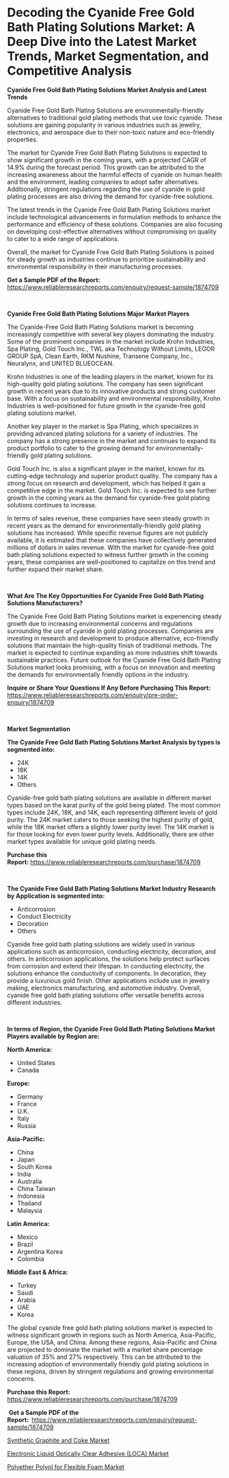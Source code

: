 <p><h1>Decoding the Cyanide Free Gold Bath Plating Solutions Market: A Deep Dive into the Latest Market Trends, Market Segmentation, and Competitive Analysis</h1></p><p><strong>Cyanide Free Gold Bath Plating Solutions Market Analysis and Latest Trends</strong></p>
<p><p>Cyanide Free Gold Bath Plating Solutions are environmentally-friendly alternatives to traditional gold plating methods that use toxic cyanide. These solutions are gaining popularity in various industries such as jewelry, electronics, and aerospace due to their non-toxic nature and eco-friendly properties. </p><p>The market for Cyanide Free Gold Bath Plating Solutions is expected to show significant growth in the coming years, with a projected CAGR of 14.9% during the forecast period. This growth can be attributed to the increasing awareness about the harmful effects of cyanide on human health and the environment, leading companies to adopt safer alternatives. Additionally, stringent regulations regarding the use of cyanide in gold plating processes are also driving the demand for cyanide-free solutions.</p><p>The latest trends in the Cyanide Free Gold Bath Plating Solutions market include technological advancements in formulation methods to enhance the performance and efficiency of these solutions. Companies are also focusing on developing cost-effective alternatives without compromising on quality to cater to a wide range of applications.</p><p>Overall, the market for Cyanide Free Gold Bath Plating Solutions is poised for steady growth as industries continue to prioritize sustainability and environmental responsibility in their manufacturing processes.</p></p>
<p><strong>Get a Sample PDF of the Report:&nbsp;</strong> <a href="https://www.reliableresearchreports.com/enquiry/request-sample/1874709">https://www.reliableresearchreports.com/enquiry/request-sample/1874709</a></p>
<p>&nbsp;</p>
<p><strong>Cyanide Free Gold Bath Plating Solutions Major Market Players</strong></p>
<p><p>The Cyanide-Free Gold Bath Plating Solutions market is becoming increasingly competitive with several key players dominating the industry. Some of the prominent companies in the market include Krohn Industries, Spa Plating, Gold Touch Inc., TWL aka Technology Without Limits, LEGOR GROUP SpA, Clean Earth, RKM Nushine, Transene Company, Inc., Neuralynx, and UNITED BLUEOCEAN.</p><p>Krohn Industries is one of the leading players in the market, known for its high-quality gold plating solutions. The company has seen significant growth in recent years due to its innovative products and strong customer base. With a focus on sustainability and environmental responsibility, Krohn Industries is well-positioned for future growth in the cyanide-free gold plating solutions market.</p><p>Another key player in the market is Spa Plating, which specializes in providing advanced plating solutions for a variety of industries. The company has a strong presence in the market and continues to expand its product portfolio to cater to the growing demand for environmentally-friendly gold plating solutions.</p><p>Gold Touch Inc. is also a significant player in the market, known for its cutting-edge technology and superior product quality. The company has a strong focus on research and development, which has helped it gain a competitive edge in the market. Gold Touch Inc. is expected to see further growth in the coming years as the demand for cyanide-free gold plating solutions continues to increase.</p><p>In terms of sales revenue, these companies have seen steady growth in recent years as the demand for environmentally-friendly gold plating solutions has increased. While specific revenue figures are not publicly available, it is estimated that these companies have collectively generated millions of dollars in sales revenue. With the market for cyanide-free gold bath plating solutions expected to witness further growth in the coming years, these companies are well-positioned to capitalize on this trend and further expand their market share.</p></p>
<p>&nbsp;</p>
<p><strong>What Are The Key Opportunities For Cyanide Free Gold Bath Plating Solutions Manufacturers?</strong></p>
<p><p>The Cyanide Free Gold Bath Plating Solutions market is experiencing steady growth due to increasing environmental concerns and regulations surrounding the use of cyanide in gold plating processes. Companies are investing in research and development to produce alternative, eco-friendly solutions that maintain the high-quality finish of traditional methods. The market is expected to continue expanding as more industries shift towards sustainable practices. Future outlook for the Cyanide Free Gold Bath Plating Solutions market looks promising, with a focus on innovation and meeting the demands for environmentally friendly options in the industry.</p></p>
<p><strong>Inquire or Share Your Questions If Any Before Purchasing This Report:</strong> <a href="https://www.reliableresearchreports.com/enquiry/pre-order-enquiry/1874709">https://www.reliableresearchreports.com/enquiry/pre-order-enquiry/1874709</a></p>
<p>&nbsp;</p>
<p><strong>Market Segmentation</strong></p>
<p><strong>The Cyanide Free Gold Bath Plating Solutions Market Analysis by types is segmented into:</strong></p>
<p><ul><li>24K</li><li>18K</li><li>14K</li><li>Others</li></ul></p>
<p><p>Cyanide-free gold bath plating solutions are available in different market types based on the karat purity of the gold being plated. The most common types include 24K, 18K, and 14K, each representing different levels of gold purity. The 24K market caters to those seeking the highest purity of gold, while the 18K market offers a slightly lower purity level. The 14K market is for those looking for even lower purity levels. Additionally, there are other market types available for unique gold plating needs.</p></p>
<p><strong>Purchase this Report:&nbsp;</strong><a href="https://www.reliableresearchreports.com/purchase/1874709">https://www.reliableresearchreports.com/purchase/1874709</a></p>
<p>&nbsp;</p>
<p><strong>The Cyanide Free Gold Bath Plating Solutions Market Industry Research by Application is segmented into:</strong></p>
<p><ul><li>Anticorrosion</li><li>Conduct Electricity</li><li>Decoration</li><li>Others</li></ul></p>
<p><p>Cyanide free gold bath plating solutions are widely used in various applications such as anticorrosion, conducting electricity, decoration, and others. In anticorrosion applications, the solutions help protect surfaces from corrosion and extend their lifespan. In conducting electricity, the solutions enhance the conductivity of components. In decoration, they provide a luxurious gold finish. Other applications include use in jewelry making, electronics manufacturing, and automotive industry. Overall, cyanide free gold bath plating solutions offer versatile benefits across different industries.</p></p>
<p>&nbsp;</p>
<p><strong>In terms of Region, the Cyanide Free Gold Bath Plating Solutions Market Players available by Region are:</strong></p>
<p>
    <p> <strong> North America: </strong>
        <ul>
            <li>United States</li>
            <li>Canada</li>
        </ul>
        </p> 
    <p> <strong> Europe: </strong>
        <ul>
            <li>Germany</li>
            <li>France</li>
            <li>U.K.</li>
            <li>Italy</li>
            <li>Russia</li>
        </ul>
        </p> 
    <p> <strong> Asia-Pacific: </strong>
        <ul>
            <li>China</li>
            <li>Japan</li>
            <li>South Korea</li>
            <li>India</li>
            <li>Australia</li>
            <li>China Taiwan</li>
            <li>Indonesia</li>
            <li>Thailand</li>
            <li>Malaysia</li>
        </ul>
        </p> 
    <p> <strong> Latin America: </strong>
        <ul>
            <li>Mexico</li>
            <li>Brazil</li>
            <li>Argentina Korea</li>
            <li>Colombia</li>
        </ul>
        </p> 
    <p> <strong> Middle East & Africa: </strong>
        <ul>
            <li>Turkey</li>
            <li>Saudi</li>
            <li>Arabia</li>
            <li>UAE</li>
            <li>Korea</li>
        </ul>
    </p>
    </p>
<p><p>The global cyanide free gold bath plating solutions market is expected to witness significant growth in regions such as North America, Asia-Pacific, Europe, the USA, and China. Among these regions, Asia-Pacific and China are projected to dominate the market with a market share percentage valuation of 35% and 27% respectively. This can be attributed to the increasing adoption of environmentally friendly gold plating solutions in these regions, driven by stringent regulations and growing environmental concerns.</p></p>
<p><strong>Purchase this Report: </strong><a href="https://www.reliableresearchreports.com/purchase/1874709">https://www.reliableresearchreports.com/purchase/1874709</a></p>
<p>&nbsp;<strong>Get a Sample PDF of the Report:&nbsp;&nbsp;</strong><a href="https://www.reliableresearchreports.com/enquiry/request-sample/1874709">https://www.reliableresearchreports.com/enquiry/request-sample/1874709</a></p>
<p><strong></strong></p>
<p><p><a href="https://github.com/yemakinde/Market-Research-Report-List-1/blob/main/synthetic-graphite-and-coke-market.md">Synthetic Graphite and Coke Market</a></p><p><a href="https://github.com/jsmusil/Market-Research-Report-List-2/blob/main/electronic-liquid-optically-clear-adhesive-loca-market.md">Electronic Liquid Optically Clear Adhesive (LOCA) Market</a></p><p><a href="https://github.com/bmorecock/Market-Research-Report-List-2/blob/main/polyether-polyol-for-flexible-foam-market.md">Polyether Polyol for Flexible Foam Market</a></p></p>